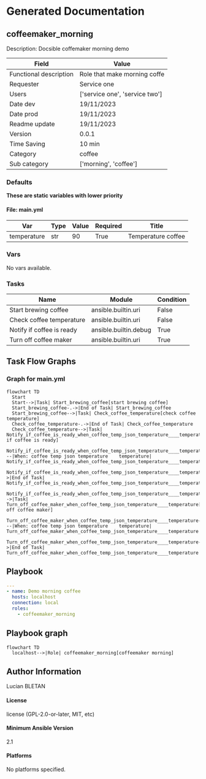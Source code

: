 # Generated Documentation
## coffeemaker_morning
Description: Docsible coffemaker morning demo


| Field                | Value           |
|--------------------- |-----------------|
| Functional description | Role that make morning coffe |
| Requester            | Service one |
| Users                | ['service one', 'service two'] |
| Date dev             | 19/11/2023 |
| Date prod            | 19/11/2023 |
| Readme update            | 19/11/2023 |
| Version              | 0.0.1 |
| Time Saving              | 10 min |
| Category              | coffee |
| Sub category              | ['morning', 'coffee'] |


### Defaults
**These are static variables with lower priority**
#### File: main.yml
| Var          | Type         | Value       | Required    | Title       |
|--------------|--------------|-------------|-------------|-------------|
| temperature    | str   | 90  | True  | Temperature coffee |



### Vars

No vars available.


### Tasks
| Name | Module | Condition |
| ---- | ------ | --------- |
| Start brewing coffee | ansible.builtin.uri | False |
| Check coffee temperature | ansible.builtin.uri | False |
| Notify if coffee is ready | ansible.builtin.debug | True |
| Turn off coffee maker | ansible.builtin.uri | True |


## Task Flow Graphs

### Graph for main.yml
```mermaid
flowchart TD
  Start
  Start-->|Task| Start_brewing_coffee[start brewing coffee]
  Start_brewing_coffee-.->|End of Task| Start_brewing_coffee
  Start_brewing_coffee-->|Task| Check_coffee_temperature[check coffee temperature]
  Check_coffee_temperature-.->|End of Task| Check_coffee_temperature
  Check_coffee_temperature-->|Task| Notify_if_coffee_is_ready_when_coffee_temp_json_temperature____temperature[notify if coffee is ready]
  Notify_if_coffee_is_ready_when_coffee_temp_json_temperature____temperature---|When: coffee temp json temperature    temperature| Notify_if_coffee_is_ready_when_coffee_temp_json_temperature____temperature
  Notify_if_coffee_is_ready_when_coffee_temp_json_temperature____temperature-.->|End of Task| Notify_if_coffee_is_ready_when_coffee_temp_json_temperature____temperature
  Notify_if_coffee_is_ready_when_coffee_temp_json_temperature____temperature-->|Task| Turn_off_coffee_maker_when_coffee_temp_json_temperature____temperature[turn off coffee maker]
  Turn_off_coffee_maker_when_coffee_temp_json_temperature____temperature---|When: coffee temp json temperature    temperature| Turn_off_coffee_maker_when_coffee_temp_json_temperature____temperature
  Turn_off_coffee_maker_when_coffee_temp_json_temperature____temperature-.->|End of Task| Turn_off_coffee_maker_when_coffee_temp_json_temperature____temperature
```


## Playbook
```yml
---
- name: Demo morning coffee
  hosts: localhost
  connection: local
  roles:
    - coffeemaker_morning

```
## Playbook graph
```mermaid
flowchart TD
  localhost-->|Role| coffeemaker_morning[coffeemaker morning]
```

## Author Information
Lucian BLETAN

#### License
license (GPL-2.0-or-later, MIT, etc)

#### Minimum Ansible Version
2.1

#### Platforms
No platforms specified.